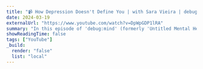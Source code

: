 ```yaml
---
title: "📹 How Depression Doesn't Define You | with Sara Vieira | debug:mind #4"
date: 2024-03-19
externalUrl: "https://www.youtube.com/watch?v=DpWpGDP1lRA"
summary: "In this episode of 'debug:mind' (formerly 'Untitled Mental Health Project') I chat with Sara Vieira, someone I’ve always looked up to. Sarah gets real about her fight with depression, sharing stories and insights that hit home about what depression really feels like. We dive into how it's way more than just feeling sad and touch on the weird physical stuff that comes with it too. Sarah's openness gives a peek into the struggle and recovery, showing it's okay to talk about mental health and seek help. It’s a powerful convo that offers a bit of light and understanding for anyone facing similar battles."
showReadingTime: false
tags: ["YouTube"]
_build:
  render: "false"
  list: "local"
---
```

